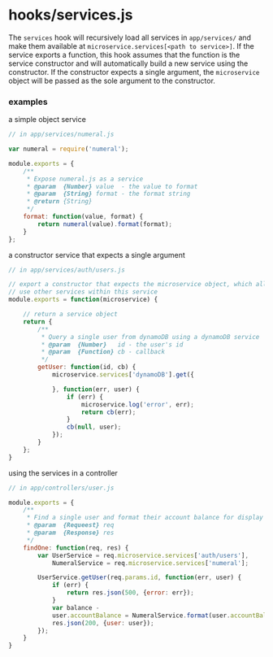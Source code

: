 # hooks/services.js
The `services` hook will recursively load all services in `app/services/` and make them
available at `microservice.services[<path to service>]`. If the service exports a function, this hook assumes that the function is the service constructor and will automatically build a new service using the constructor. If the constructor expects a single argument, the `microservice` object will be passed as the sole argument to the constructor.

### examples
a simple object service
```javascript
// in app/services/numeral.js

var numeral = require('numeral');

module.exports = {
    /**
     * Expose numeral.js as a service
     * @param  {Number} value  - the value to format
     * @param  {String} format - the format string
     * @return {String}
     */
    format: function(value, format) {
        return numeral(value).format(format);
    }
};
```

a constructor service that expects a single argument
```javascript
// in app/services/auth/users.js

// export a constructor that expects the microservice object, which allow us to
// use other services within this service
module.exports = function(microservice) {

    // return a service object
    return {
        /**
         * Query a single user from dynamoDB using a dynamoDB service
         * @param  {Number}   id - the user's id
         * @param  {Function} cb - callback
         */
        getUser: function(id, cb) {
            microservice.services['dynamoDB'].get({

            }, function(err, user) {
                if (err) {
                    microservice.log('error', err);
                    return cb(err);
                }
                cb(null, user);
            });
        }
    };
}
```

using the services in a controller
```javascript
// in app/controllers/user.js

module.exports = {
    /**
     * Find a single user and format their account balance for display
     * @param  {Requeest} req
     * @param  {Response} res
     */
    findOne: function(req, res) {
        var UserService = req.microservice.services['auth/users'],
            NumeralService = req.microservice.services['numeral'];

        UserService.getUser(req.params.id, function(err, user) {
            if (err) {
                return res.json(500, {error: err});
            }
            var balance -
            user.accountBalance = NumeralService.format(user.accountBalance, '+0,0.00');
            res.json(200, {user: user});
        });
    }
}
```
